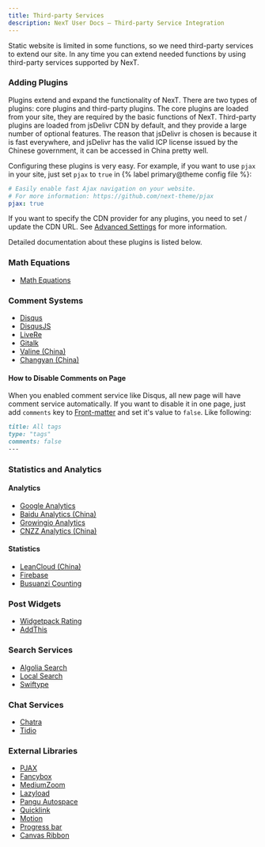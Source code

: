 ```yaml
---
title: Third-party Services
description: NexT User Docs – Third-party Service Integration
---
```


Static website is limited in some functions, so we need third-party services to extend our site.
In any time you can extend needed functions by using third-party services supported by NexT.

### Adding Plugins

Plugins extend and expand the functionality of NexT. There are two types of plugins: core plugins and third-party plugins. The core plugins are loaded from your site, they are required by the basic functions of NexT. Third-party plugins are loaded from jsDelivr CDN by default, and they provide a large number of optional features. The reason that jsDelivr is chosen is because it is fast everywhere, and jsDelivr has the valid ICP license issued by the Chinese government, it can be accessed in China pretty well.

Configuring these plugins is very easy. For example, if you want to use `pjax` in your site, just set `pjax` to `true` in {% label primary@theme config file %}:

```yml next/_config.yml
# Easily enable fast Ajax navigation on your website.
# For more information: https://github.com/next-theme/pjax
pjax: true
```

If you want to specify the CDN provider for any plugins, you need to set / update the CDN URL. See [Advanced Settings](/docs/advanced-settings.html) for more information.

Detailed documentation about these plugins is listed below.

### Math Equations

* [Math Equations](/docs/third-party-services/math-equations.html)

### Comment Systems

* [Disqus](/docs/third-party-services/comments.html#Disqus)
* [DisqusJS](/docs/third-party-services/comments.html#DisqusJS)
* [LiveRe](/docs/third-party-services/comments.html#LiveRe)
* [Gitalk](/docs/third-party-services/comments.html#Gitalk)
* [Valine (China)](/docs/third-party-services/comments.html#Valine)
* [Changyan (China)](/docs/third-party-services/comments.html#Changyan)

#### How to Disable Comments on Page

When you enabled comment service like Disqus, all new page will have comment service automatically. If you want to disable it in one page, just add `comments` key to [Front-matter](https://hexo.io/docs/front-matter) and set it's value to `false`. Like following:

```md your-post.md
title: All tags
type: "tags"
comments: false
---
```

### Statistics and Analytics

#### Analytics

* [Google Analytics](/docs/third-party-services/statistics-and-analytics.html#Google-Analytics)
* [Baidu Analytics (China)](/docs/third-party-services/statistics-and-analytics.html#Baidu-Analytics-China)
* [Growingio Analytics](/docs/third-party-services/statistics-and-analytics.html#Growingio-Analytics)
* [CNZZ Analytics (China)](/docs/third-party-services/statistics-and-analytics.html#CNZZ-Analytics-China)

#### Statistics

* [LeanCloud (China)](/docs/third-party-services/statistics-and-analytics.html#LeanCloud-China)
* [Firebase](/docs/third-party-services/statistics-and-analytics.html#Firebase)
* [Busuanzi Counting](/docs/third-party-services/statistics-and-analytics.html#Busuanzi-Counting-China)

### Post Widgets

* [Widgetpack Rating](/docs/third-party-services/post-widgets.html#Widgetpack-Rating)
* [AddThis](/docs/third-party-services/post-widgets.html#AddThis)

### Search Services

* [Algolia Search](/docs/third-party-services/search-services.html#Algolia-Search)
* [Local Search](/docs/third-party-services/search-services.html#Local-Search)
* [Swiftype](/docs/third-party-services/search-services.html#Swiftype-Search)

### Chat Services

* [Chatra](/docs/third-party-services/chat-services.html#Chatra)
* [Tidio](/docs/third-party-services/chat-services.html#Tidio)

### External Libraries

* [PJAX](/docs/third-party-services/external-libraries.html#PJAX)
* [Fancybox](/docs/third-party-services/external-libraries.html#Fancybox)
* [MediumZoom](/docs/third-party-services/external-libraries.html#Medium-Zoom)
* [Lazyload](/docs/third-party-services/external-libraries.html#Lazyload)
* [Pangu Autospace](/docs/third-party-services/external-libraries.html#Pangu-Autospace)
* [Quicklink](/docs/third-party-services/external-libraries.html#Quicklink)
* [Motion](/docs/third-party-services/external-libraries.html#Animation-Effect)
* [Progress bar](/docs/third-party-services/external-libraries.html#Progress-Bar)
* [Canvas Ribbon](/docs/third-party-services/external-libraries.html#Canvas-Ribbon)

